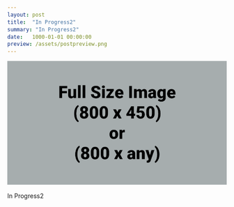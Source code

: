 ```yaml
---
layout: post
title:  "In Progress2"
summary: "In Progress2"
date:   1000-01-01 00:00:00
preview: /assets/postpreview.png
---
```


![Picture 1](/assets/fullsize.png)

In Progress2